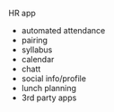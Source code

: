 HR app
- automated attendance
- pairing
- syllabus
- calendar
- chatt
- social info/profile
- lunch planning
- 3rd party apps
